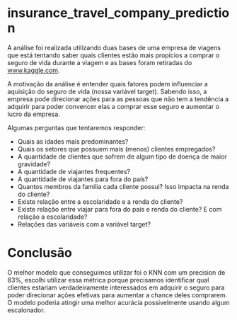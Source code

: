 # insurance_travel_company_prediction

A análise foi realizada utilizando duas bases de uma empresa de viagens que está tentando saber quais clientes estão mais propícios a comprar o seguro de vida durante a viagem e as bases foram retiradas do www.kaggle.com.

A motivação da análise é entender quais fatores podem influenciar a aquisição do seguro de vida (nossa variável target). Sabendo isso, a empresa pode direcionar ações para as pessoas que não tem a tendência a adquirir para poder convencer elas a comprar esse seguro e aumentar o lucro da empresa.

Algumas perguntas que tentaremos responder:
* Quais as idades mais predominantes?
* Quais os setores que possuem mais (menos) clientes empregados?
* A quantidade de clientes que sofrem de algum tipo de doença de maior gravidade?
* A quantidade de viajantes frequentes?
* A quantidade de viajantes para fora do país?
* Quantos membros da familia cada cliente possui? Isso impacta na renda do cliente?
* Existe relação entre a escolaridade e a renda do cliente?
* Existe relação entre viajar para fora do país e renda do cliente? E com relação a escolaridade?
* Relações das variáveis com a variável target?

# Conclusão
O melhor modelo que conseguimos utilizar foi o KNN com um precision de 83%, escolhi utilizar essa métrica porque precisamos identificar qual clientes estariam verdadeiramente interessados em adquirir o seguro para poder direcionar ações efetivas para aumentar a chance deles comprarem. O modelo poderia atingir uma melhor acurácia possivelmente usando algum escalonador.
